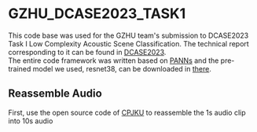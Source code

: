 # GZHU_DCASE2023_TASK1
This code base was used for the GZHU team's submission to DCASE2023 Task I Low Complexity Acoustic Scene Classification. The technical report corresponding to it can be found in [DCASE2023](https://dcase.community/challenge2023/task-low-complexity-acoustic-scene-classification).\
The entire code framework was written based on [PANNs](https://github.com/qiuqiangkong/audioset_tagging_cnn) and the pre-trained model we used, resnet38, can be downloaded in [there](https://zenodo.org/record/3987831).
## Reassemble Audio
First, use the open source code of [CPJKU](https://github.com/CPJKU/cpjku_dcase22) to reassemble the 1s audio clip into 10s audio
